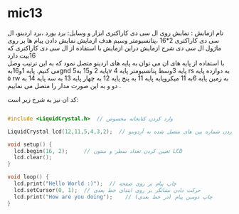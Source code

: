 # mic13
نام ازمایش :
نمایش روی ال سی دی کاراکتری
ابزار و وسایل:
برد بورد ،برد اردینو، ال سی دی کاراکتری 2*16 ،پتانسیومتر وسیم 
هدف ازمایش
نمایش دادن پیام ها بر روی ماژول  ال سی دی 
شرح ازمایش 
دراین ازمایش با استفاده از ال سی دی کاراکتری که 16بیت دارد  
با استفاده از پایه های ان می توان به پایه های اردینو متصل نمود که به این ترتیب وصل می کنیم.
پایه 1و16بهgnd
پایه 2 و15 به5v
 پایه 3وسط پتانسیومتر
پایه 4 rs  به دوازده
پایه ۵ rw به زمین
پایه 6به 11 میکروپایه 
پایه 11 به پنج
پایه 12 به چهار
پایه 13 به سه
پایه 14 به دو
و به این صورت مدار را متصل می نماییم .

کد ان نیز به شرخ زیر است:
```cpp

#include <LiquidCrystal.h>  // وارد کردن کتابخانه مخصوص

LiquidCrystal lcd(12,11,5,4,3,2);  // تعیین کردن شماره پین های متصل شده به آردوینو

void setup() {
  lcd.begin(16, 2);     // تعیین کردن تعداد سطر و ستون LCD
  lcd.clear();
}

void loop() {
  lcd.print("Hello World :)");  // چاپ پیام بر روی صفحه
  lcd.setCursor(0, 1);  // حرکت دادن نشانگر بر روی ابتدای خط بعدی
  lcd.print("How are you doing");    // چاپ دومین پیام (در خط بعدی)
}
```

